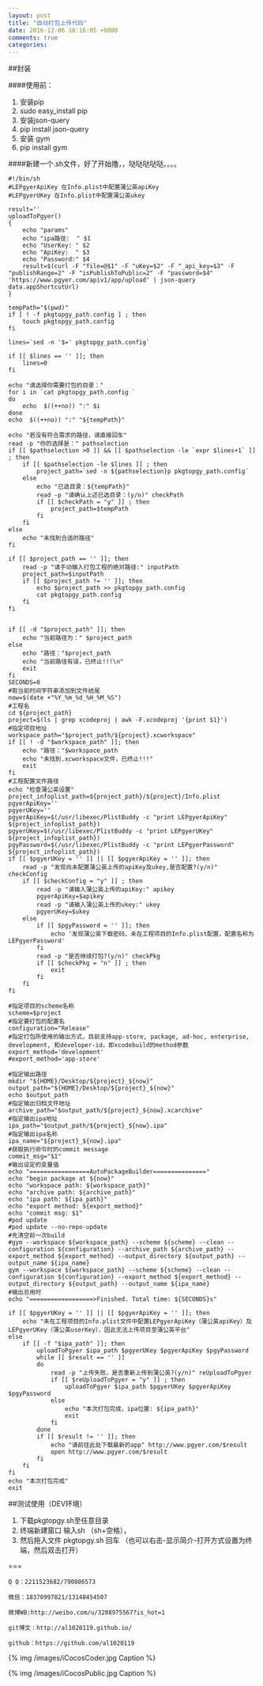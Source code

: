 ```yaml
---
layout: post
title: "自动打包上传代码"
date: 2016-12-06 18:16:05 +0800
comments: true
categories: 
---
```



##封装


####使用前：

1. 安装pip
2. sudo easy_install pip
3. 安装json-query
4. pip install json-query
5. 安装 gym
6. pip install gym


<!--more-->



####新建一个.sh文件，好了开始撸，，哒哒哒哒哒。。。。
	
	#!/bin/sh
	#LEPgyerApiKey 在Info.plist中配置蒲公英apiKey
	#LEPgyerUKey 在Info.plist中配置蒲公英ukey
	
	result=''
	uploadToPgyer()
	{
		echo "params" 
		echo "ipa路径:  " $1
		echo "UserKey: " $2
		echo "ApiKey:  " $3
		echo "Password:" $4
		result=$(curl -F "file=@$1" -F "uKey=$2" -F "_api_key=$3" -F "publishRange=2" -F "isPublishToPublic=2" -F "password=$4" 'https://www.pgyer.com/apiv1/app/upload' | json-query data.appShortcutUrl)
	}
	
	tempPath="$(pwd)" 
	if [ ! -f pkgtopgy_path.config ] ; then 
		touch pkgtopgy_path.config
	fi
	
	lines=`sed -n '$=' pkgtopgy_path.config` 
	
	if [[ $lines == '' ]]; then
		lines=0
	fi  
	
	echo "请选择你需要打包的目录："
	for i in `cat pkgtopgy_path.config `
	do
		echo  $((++no)) ":" $i
	done
	echo  $((++no)) ":" "${tempPath}"
		
	echo "若没有符合需求的路径，请直接回车"
	read -p "你的选择是：" pathselection
	if [[ $pathselection >0 ]] && [[ $pathselection -le `expr $lines+1` ]] ; then
		if [[ $pathselection -le $lines ]] ; then
			project_path=`sed -n ${pathselection}p pkgtopgy_path.config` 
		else 
			echo "已选目录：${tempPath}" 
			read -p "请确认上述已选目录：(y/n)" checkPath
			if [[ $checkPath = "y" ]] ; then
				project_path=$tempPath
			fi
		fi 
	else
		echo "未找到合适的路径"
	fi	
	
	if [[ $project_path == '' ]]; then 
		read -p "请手动输入打包工程的绝对路径:" inputPath
		project_path=$inputPath
		if [[ $project_path != '' ]]; then 
			echo $project_path >> pkgtopgy_path.config
			cat pkgtopgy_path.config
		fi
	fi
	
	
	if [[ -d "$project_path" ]]; then
		echo "当前路径为：" $project_path
	else
		echo "路径："$project_path
		echo "当前路径有误，已终止!!!\n"
		exit
	fi
	SECONDS=0
	#取当前时间字符串添加到文件结尾
	now=$(date +"%Y_%m_%d_%H_%M_%S")
	#工程名
	cd ${project_path}
	project=$(ls | grep xcodeproj | awk -F.xcodeproj '{print $1}')
	#指定项目地址
	workspace_path="$project_path/${project}.xcworkspace"
	if [[ ! -d "$workspace_path" ]]; then
		echo "路径："$workspace_path
		echo "未找到.xcworkspace文件，已终止!!!"
		exit
	fi
	#工程配置文件路径
	echo "检查蒲公英设置"
	project_infoplist_path=${project_path}/${project}/Info.plist
	pgyerApiKey=''
	pgyerUKey=''
	pgyerApiKey=$(/usr/libexec/PlistBuddy -c "print LEPgyerApiKey" ${project_infoplist_path})
	pgyerUKey=$(/usr/libexec/PlistBuddy -c "print LEPgyerUKey" ${project_infoplist_path})
	pgyPassword=$(/usr/libexec/PlistBuddy -c "print LEPgyerPassword" ${project_infoplist_path})
	if [[ $pgyerUKey = '' ]] || [[ $pgyerApiKey = '' ]]; then
		read -p "发现尚未配置蒲公英上传的apiKey及ukey,是否配置?(y/n)" checkConfig
		if [[ $checkConfig = "y" ]] ; then
			read -p "请输入蒲公英上传的apiKey:" apikey
			pgyerApiKey=$apikey
			read -p "请输入蒲公英上传的ukey:" ukey
			pgyerUKey=$ukey
		else
			if [[ $pgyPassword = '' ]]; then
				echo '发现蒲公英下载密码，未在工程项目的Info.plist配置，配置名称为LEPgyerPassword'
			fi
			read -p "是否继续打包?(y/n)" checkPkg
			if [[ $checkPkg = "n" ]] ; then
				exit
			fi
		fi
	fi
	 
	#指定项目的scheme名称
	scheme=$project
	#指定要打包的配置名
	configuration="Release"
	#指定打包所使用的输出方式，目前支持app-store, package, ad-hoc, enterprise, development, 和developer-id，即xcodebuild的method参数
	export_method='development'
	#export_method='app-store'
	
	#指定输出路径
	mkdir "${HOME}/Desktop/${project}_${now}"
	output_path="${HOME}/Desktop/${project}_${now}"
	echo $output_path
	#指定输出归档文件地址
	archive_path="$output_path/${project}_${now}.xcarchive"
	#指定输出ipa地址
	ipa_path="$output_path/${project}_${now}.ipa"
	#指定输出ipa名称
	ipa_name="${project}_${now}.ipa"
	#获取执行命令时的commit message
	commit_msg="$1"
	#输出设定的变量值
	echo "=================AutoPackageBuilder==============="
	echo "begin package at ${now}"
	echo "workspace path: ${workspace_path}"
	echo "archive path: ${archive_path}"
	echo "ipa path: ${ipa_path}"
	echo "export method: ${export_method}"
	echo "commit msg: $1"
	#pod update
	#pod update --no-repo-update
	#先清空前一次build
	#gym --workspace ${workspace_path} --scheme ${scheme} --clean --configuration ${configuration} --archive_path ${archive_path} --export_method ${export_method} --output_directory ${output_path} --output_name ${ipa_name}
	gym --workspace ${workspace_path} --scheme ${scheme} --clean --configuration ${configuration} --export_method ${export_method} --output_directory ${output_path} --output_name ${ipa_name}
	#输出总用时
	echo "==================>Finished. Total time: ${SECONDS}s" 
	
	if [[ $pgyerUKey = '' ]] || [[ $pgyerApiKey = '' ]]; then
		echo "未在工程项目的Info.plist文件中配置LEPgyerApiKey（蒲公英apiKey）及LEPgyerUKey（蒲公英userKey），因此无法上传项目至蒲公英平台"
	else 
		if [[ -f "$ipa_path" ]]; then
			uploadToPgyer $ipa_path $pgyerUKey $pgyerApiKey $pgyPassword 
			while [[ $result == '' ]]
			do
				read -p "上传失败，是否重新上传到蒲公英?(y/n)" reUploadToPgyer
				if [[ $reUploadToPgyer = "y" ]] ; then
					uploadToPgyer $ipa_path $pgyerUKey $pgyerApiKey $pgyPassword
				else
					echo "本次打包完成，ipa位置: ${ipa_path}" 
					exit
				fi
			done
			if [[ $result != '' ]]; then
				echo "请前往此处下载最新的app" http://www.pgyer.com/$result
				open http://www.pgyer.com/$result
			fi 
		fi
	fi
	echo "本次打包完成"
	exit

##测试使用（DEV环境）

1. 下载pkgtopgy.sh至任意目录 
2. 终端新建窗口 输入sh （sh+空格），
3. 然后拖入文件 pkgtopgy.sh 回车 （也可以右击-显示简介-打开方式设置为终端，然后双击打开） 



===





    Q Q：2211523682/790806573

    微信：18370997821/13148454507
    
    微博WB:http://weibo.com/u/3288975567?is_hot=1
    
	git博文：http://al1020119.github.io/
	
	github：https://github.com/al1020119


{% img /images/iCocosCoder.jpg Caption %}  

{% img /images/iCocosPublic.jpg Caption %}  